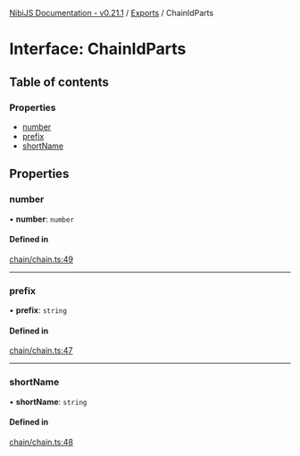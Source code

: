[NibiJS Documentation - v0.21.1](../intro.md) / [Exports](../modules.md) / ChainIdParts

# Interface: ChainIdParts

## Table of contents

### Properties

- [number](ChainIdParts.md#number)
- [prefix](ChainIdParts.md#prefix)
- [shortName](ChainIdParts.md#shortname)

## Properties

### number

• **number**: `number`

#### Defined in

[chain/chain.ts:49](https://github.com/NibiruChain/ts-sdk/blob/c58cf2d/packages/nibijs/src/chain/chain.ts#L49)

---

### prefix

• **prefix**: `string`

#### Defined in

[chain/chain.ts:47](https://github.com/NibiruChain/ts-sdk/blob/c58cf2d/packages/nibijs/src/chain/chain.ts#L47)

---

### shortName

• **shortName**: `string`

#### Defined in

[chain/chain.ts:48](https://github.com/NibiruChain/ts-sdk/blob/c58cf2d/packages/nibijs/src/chain/chain.ts#L48)
